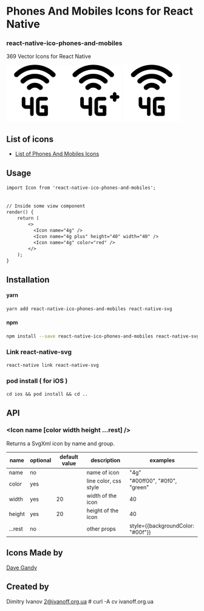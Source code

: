 # Phones And Mobiles Icons for React Native

### react-native-ico-phones-and-mobiles

369 Vector Icons for React Native

<img src="./static/4g.png" alt="4g" width="150" height="150"> <img src="./static/4g plus.png" alt="4g plus" width="150" height="150"> <img src="./static/4g.png" alt="4g" width="150" height="150">

## List of icons

- [List of Phones And Mobiles Icons](http://ico.simpleness.org/pack/phones-and-mobiles)

## Usage

```
import Icon from 'react-native-ico-phones-and-mobiles';


// Inside some view component
render() {
    return (
        <>
          <Icon name="4g" />
          <Icon name="4g plus" height="40" width="40" />
          <Icon name="4g" color="red" />
        </>
    );
}

```

## Installation

#### yarn

```bash
yarn add react-native-ico-phones-and-mobiles react-native-svg
```

#### npm

```bash
npm install --save react-native-ico-phones-and-mobiles react-native-svg
```

### Link react-native-svg

```bash
react-native link react-native-svg
```

### pod install ( for iOS )

```
cd ios && pod install && cd ..
```

## API

### <Icon name [color width height ...rest] />

Returns a SvgXml icon by name and group.

 name | optional | default value | description | examples
------|----------|---------------|-------------|---------
name | no |  | name of icon | "4g"
color | yes | | line color, css style | "#00ff00", "#0f0", "green"
width | yes | 20 | width of the icon | 40
height | yes | 20 | height of the icon | 40
...rest | no | | other props | style={{backgroundColor: "#00f"}}

## Icons Made by

[Dave Gandy](https://www.flaticon.com/authors/dave-gandy)

## Created by

Dimitry Ivanov <2@ivanoff.org.ua> # curl -A cv ivanoff.org.ua
